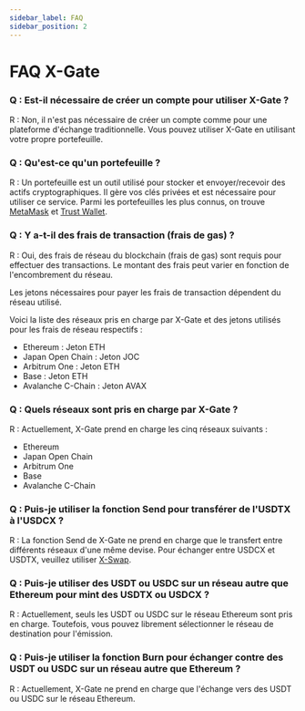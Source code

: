 ```yaml
---
sidebar_label: FAQ
sidebar_position: 2
---
```


# FAQ X-Gate

### Q : Est-il nécessaire de créer un compte pour utiliser X-Gate ?

R : Non, il n'est pas nécessaire de créer un compte comme pour une plateforme d'échange traditionnelle. Vous pouvez utiliser X-Gate en utilisant votre propre portefeuille.

### Q : Qu'est-ce qu'un portefeuille ?

R : Un portefeuille est un outil utilisé pour stocker et envoyer/recevoir des actifs cryptographiques. Il gère vos clés privées et est nécessaire pour utiliser ce service. Parmi les portefeuilles les plus connus, on trouve [MetaMask](https://metamask.io/) et [Trust Wallet](https://trustwallet.com/).

### Q : **Y a-t-il des frais de transaction (frais de gas) ?**

R : Oui, des frais de réseau du blockchain (frais de gas) sont requis pour effectuer des transactions. Le montant des frais peut varier en fonction de l'encombrement du réseau.

Les jetons nécessaires pour payer les frais de transaction dépendent du réseau utilisé.

Voici la liste des réseaux pris en charge par X-Gate et des jetons utilisés pour les frais de réseau respectifs :

- Ethereum : Jeton ETH
- Japan Open Chain : Jeton JOC
- Arbitrum One : Jeton ETH
- Base : Jeton ETH
- Avalanche C-Chain : Jeton AVAX

### **Q : Quels réseaux sont pris en charge par X-Gate ?**

R : Actuellement, X-Gate prend en charge les cinq réseaux suivants :

- Ethereum
- Japan Open Chain
- Arbitrum One
- Base
- Avalanche C-Chain

### **Q : Puis-je utiliser la fonction Send pour transférer de l'USDTX à l'USDCX ?**

R : La fonction Send de X-Gate ne prend en charge que le transfert entre différents réseaux d'une même devise. Pour échanger entre USDCX et USDTX, veuillez utiliser [X-Swap](https://x-swap.org).

### **Q : Puis-je utiliser des USDT ou USDC sur un réseau autre que Ethereum pour mint des USDTX ou USDCX ?**

R : Actuellement, seuls les USDT ou USDC sur le réseau Ethereum sont pris en charge. Toutefois, vous pouvez librement sélectionner le réseau de destination pour l'émission.

### **Q : Puis-je utiliser la fonction Burn pour échanger contre des USDT ou USDC sur un réseau autre que Ethereum ?**

R : Actuellement, X-Gate ne prend en charge que l'échange vers des USDT ou USDC sur le réseau Ethereum.